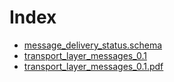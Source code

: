 # Index
- [message_delivery_status.schema](message_delivery_status.schema.md)
- [transport_layer_messages_0.1](transport_layer_messages_0.1.md)
- [transport_layer_messages_0.1.pdf](transport_layer_messages_0.1.pdf)

